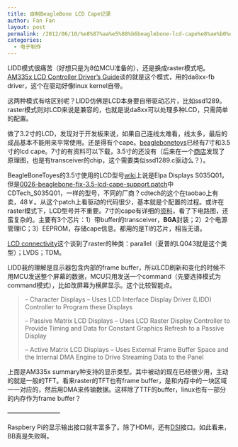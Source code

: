 ```yaml
---
title: 自制BeagleBone LCD Cape记录
author: Fan Fan
layout: post
permalink: /2012/06/10/%e8%87%aa%e5%88%b6beaglebone-lcd-cape%e8%ae%b0%e5%bd%95/
categories:
  - 电子制作
---
```

LIDD模式很痛苦（好想只是为8位MCU准备的），还是换成raster模式吧。[AM335x LCD Controller Driver&#8217;s Guide][1]谈的就是这个模式，用的da8xx-fb driver，这个在驱动好像linux kernel自带。

这两种模式有啥区别呢？LIDD仿佛是LCD本身要自带驱动芯片，比如ssd1289。raster模式则对LCD来说是兼容的，也就是说da8xx可以处理多种LCD，只需简单的配置。

做了3.2寸的LCD，发现对于开发板来说，如果自己连线太难看，线太多，最后的成品基本不能用来平常使用。还是得有个cape。[beaglebonetoys][2]已经有7寸和3.5寸的lcd cape。7寸的有资料可以下载，3.5寸的还没有（后来在一个[商店][3]发现了原理图，也是有transceiver的chip，这个需要类似ssd1289.c驱动么？）。

BeagleBoneToyes的3.5寸使用的LCD型号[wiki][4]上说是Elpa Displays S035Q01，但是[0026-beaglebone-fix-3.5-lcd-cape-support.patch][5]中CDTech_S035Q01，一样的型号，不同的厂商？cdtech的这个在taobao上有卖，48￥。从这个patch上看驱动的代码很少，基本就是个配置的过程。或许在raster模式下，LCD型号并不重要。7寸的cape有详细的[资料][6]，看了下电路图，还蛮复杂的。主要有3个芯片：1）带buffer的transceiver，**BGA**封装；2）2个电源管理IC；3）EEPROM，存储cape信息。都用的是TI的芯片，相当无语。

[LCD connectivity][7]这个谈到了raster的种类：parallel（夏普的LQ043就是这个类型）；LVDS；TDM。

LIDD我的理解是显示器包含内部的frame buffer，所以LCD刷新和变化的时候不用MCU发送整个屏幕的数据，MCU只用发送一个command（先要选择模式为command模式），比如改屏幕为横屏显示。这个比较智能点。

> – Character Displays &#8211; Uses LCD Interface Display Driver (LIDD) Controller to Program these Displays
> 
> – Passive Matrix LCD Displays &#8211; Uses LCD Raster Display Controller to Provide Timing and Data for Constant Graphics Refresh to a Passive Display
> 
> – Active Matrix LCD Displays &#8211; Uses External Frame Buffer Space and the Internal DMA Engine to Drive Streaming Data to the Panel

上面是AM335x summary种支持的显示类型。其中被动的现在已经很少用，主动的就是一般的TFT。看来raster的TFT也有frame buffer，是和内存中的一块区域一一对应的，然后用DMA来传输数据。这样除了TTF的buffer，linux也有一部分的内存作为frame buffer？

&#8212;&#8212;&#8212;&#8212;&#8212;&#8212;&#8212;&#8212;&#8211;

Raspbery Pi的显示输出接口就丰富多了。除了HDMI，还有[DSI][8]接口。如此看来，BB真是失败啊。

 [1]: http://processors.wiki.ti.com/index.php/AM335x_LCD_Controller_Driver's_Guide
 [2]: http://beagleboardtoys.com/wiki/index.php?title=Main_Page
 [3]: http://www.tigal.com/product/2628
 [4]: http://beagleboardtoys.com/wiki/index.php?title=BeagleBone_LCD3
 [5]: https://github.com/Angstrom-distribution/meta-ti/blob/master/recipes-kernel/linux/linux-ti33x-psp-3.2/beaglebone/0026-beaglebone-fix-3.5-lcd-cape-support.patch
 [6]: http://beagleboardtoys.com/wiki/index.php?title=BeagleBone_LCD7
 [7]: http://processors.wiki.ti.com/index.php/LCD_connectivity
 [8]: http://elinux.org/RPi_Screens#DSI_port